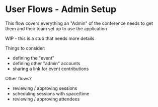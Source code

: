 # User Flows - Admin Setup

This flow covers everything an "Admin" of the conference needs to get them
and their team set up to use the application


WIP - this is a stub that needs more details

Things to consider:
- defining the "event"
- defining other "admin" accounts
- sharing a link for event contributions

Other flows?
- reviewing / approving sessions
- scheduling sessions with space/time
- reviewing / approving attendees

